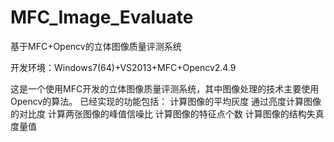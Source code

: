 MFC_Image_Evaluate
==================

基于MFC+Opencv的立体图像质量评测系统

开发环境：Windows7(64)+VS2013+MFC+Opencv2.4.9

这是一个使用MFC开发的立体图像质量评测系统，其中图像处理的技术主要使用Opencv的算法。
已经实现的功能包括：
  计算图像的平均灰度
  通过亮度计算图像的对比度
  计算两张图像的峰值信噪比
  计算图像的特征点个数
  计算图像的结构失真度量值
  
